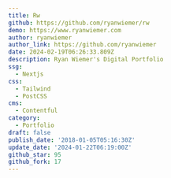```yaml
---
title: Rw
github: https://github.com/ryanwiemer/rw
demo: https://www.ryanwiemer.com
author: ryanwiemer
author_link: https://github.com/ryanwiemer
date: 2024-02-19T06:26:33.809Z
description: Ryan Wiemer's Digital Portfolio
ssg:
  - Nextjs
css:
  - Tailwind
  - PostCSS
cms:
  - Contentful
category:
  - Portfolio
draft: false
publish_date: '2018-01-05T05:16:30Z'
update_date: '2024-01-22T06:19:00Z'
github_star: 95
github_fork: 17
---
```

